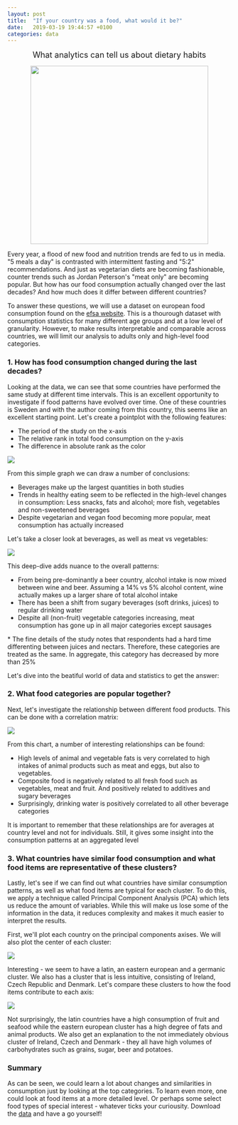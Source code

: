 ```yaml
---
layout: post
title:  "If your country was a food, what would it be?"
date:   2019-03-19 19:44:57 +0100
categories: data
---
```


<font size="+1"><p style="text-align: center;">What analytics can tell us about dietary habits</p></font>
<center>
<img src="/images/portrait.jpg" width="400">
</center>

Every year, a flood of new food and nutrition trends are fed to us in media. "5 meals a day" is contrasted with intermittent fasting and "5:2" recommendations. And just as vegetarian diets are becoming fashionable, counter trends such as Jordan Peterson's "meat only" are becoming popular. But how has our food consumption actually changed over the last decades? And how much does it differ between different countries? 

To answer these questions, we will use a dataset on european food consumption found on the [efsa website](https://data.europa.eu/euodp/data/dataset/the-efsa-comprehensive-european-food-consumption-database/resource/0f73e423-b95a-408b-8e5b-a15de4fc97cf). This is a thourough dataset with consumption statistics for many different age groups and at a low level of granularity. However, to make results interpretable and comparable across countries, we will limit our analysis to adults only and high-level food categories.

### 1. How has food consumption changed during the last decades?

Looking at the data, we can see that some countries have performed the same study at different time intervals. This is an excellent opportunity to investigate if food patterns have evolved over time. One of these countries is Sweden and with the author coming from this country, this seems like an excellent starting point. Let's create a pointplot with the following features:

* The period of the study on the x-axis
* The relative rank in total food consumption on the y-axis
* The difference in absolute rank as the color

![](/images/swe_lvl1.png)

From this simple graph we can draw a number of conclusions:

* Beverages make up the largest quantities in both studies
* Trends in healthy eating seem to be reflected in the high-level changes in consumption: Less snacks, fats and alcohol; more fish, vegetables and non-sweetened beverages
* Despite vegetarian and vegan food becoming more popular, meat consumption has actually increased

Let's take a closer look at beverages, as well as meat vs vegetables:

![](/images/swe_lvl2.png)

This deep-dive adds nuance to the overall patterns:

* From being pre-dominantly a beer country, alcohol intake is now mixed between wine and beer. Assuming a 14% vs 5% alcohol content, wine actually makes up a larger share of total alcohol intake
* There has been a shift from sugary beverages (soft drinks, juices) to regular drinking water
* Despite all (non-fruit) vegetable categories increasing, meat consumption has gone up in all major categories except sausages

\* The fine details of the study notes that respondents had a hard time differenting between juices and nectars. Therefore, these categories are treated as the same. In aggregate, this category has decreased by more than 25% 

Let's dive into the beatiful world of data and statistics to get the answer:

### 2. What food categories are popular together?

Next, let's investigate the relationship between different food products. This can be done with a correlation matrix:

![](/images/correlation.png)

From this chart, a number of interesting relationships can be found:

* High levels of animal and vegetable fats is very correlated to high intakes of animal products such as meat and eggs, but also to vegetables. 
* Composite food is negatively related to all fresh food such as vegetables, meat and fruit. And positively related to additives and sugary beverages
* Surprisingly, drinking water is positively correlated to all other beverage categories

It is important to remember that these relationships are for averages at country level and not for individuals. Still, it gives some insight into the consumption patterns at an aggregated level

### 3. What countries have similar food consumption and what food items are representative of these clusters?

Lastly, let's see if we can find out what countries have similar consumption patterns, as well as what food items are typical for each cluster. To do this, we apply a technique called Principal Component Analysis (PCA) which lets us reduce the amount of variables. While this will make us lose some of the information in the data, it reduces complexity and makes it much easier to interpret the results.

First, we'll plot each country on the principal components axises. We will also plot the center of each cluster:

![](/images/scores2.png)

Interesting - we seem to have a latin, an eastern european and a germanic cluster. We also has a cluster that is less intuitive, consisting of Ireland, Czech Republic and Denmark. Let's compare these clusters to how the food items contribute to each axis:

![](/images/loadings2.png)

Not surprisingly, the latin countries have a high consumption of fruit and seafood while the eastern european cluster has a high degree of fats and animal products. We also get an explanation to the not immediately obvious cluster of Ireland, Czech and Denmark - they all have high volumes of carbohydrates such as grains, sugar, beer and potatoes.

### Summary

As can be seen, we could learn a lot about changes and similarities in consumption just by looking at the top categories. To learn even more, one could look at food items at a more detailed level. Or perhaps some select food types of special interest - whatever ticks your curiousity. Download the [data](https://data.europa.eu/euodp/data/dataset/the-efsa-comprehensive-european-food-consumption-database/resource/0f73e423-b95a-408b-8e5b-a15de4fc97cf) and have a go yourself!